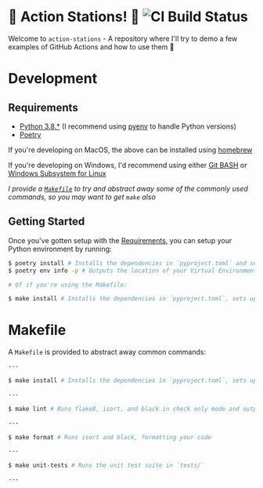 # 🚨 Action Stations! 🚨 ![CI Build Status](https://github.com/ciaranevans/action-stations/actions/workflows/ci.yaml/badge.svg)

Welcome to `action-stations` - A repository where I'll try to demo a few examples of GitHub Actions and how to use them 🎉

# Development

## Requirements

* [Python 3.8.*](https://www.python.org/downloads/) (I recommend using [pyenv](https://github.com/pyenv/pyenv) to handle Python versions)
* [Poetry](https://github.com/python-poetry/poetry)

If you're developing on MacOS, the above can be installed using [homebrew](https://brew.sh/)

If you're developing on Windows, I'd recommend using either [Git BASH](https://gitforwindows.org/) or [Windows Subsystem for Linux](https://docs.microsoft.com/en-us/windows/wsl/install-win10)

_I provide a [`Makefile`](./Makefile) to try and abstract away some of the commonly used commands, so you may want to get `make` also_

## Getting Started

Once you've gotten setup with the [Requirements](#requirements), you can setup your Python environment by running:

```bash
$ poetry install # Installs the dependencies in `pyproject.toml` and sets up a Poetry Virtual Environment
$ poetry env info -p # Outputs the location of your Virtual Environment (You can use this to get completions in your IDE)

# Of if you're using the Makefile:

$ make install # Installs the dependencies in `pyproject.toml`, sets up a Poetry Virtual Environment, and echoes its location
```

# Makefile

A `Makefile` is provided to abstract away common commands:

```bash
---

$ make install # Installs the dependencies in `pyproject.toml`, sets up a Poetry Virtual Environment, and echoes its location for use in IDEs

---

$ make lint # Runs flake8, isort, and black in check only mode and outputs any linting issues

---

$ make format # Runs isort and black, formatting your code

---

$ make unit-tests # Runs the unit test suite in `tests/`

---
```
